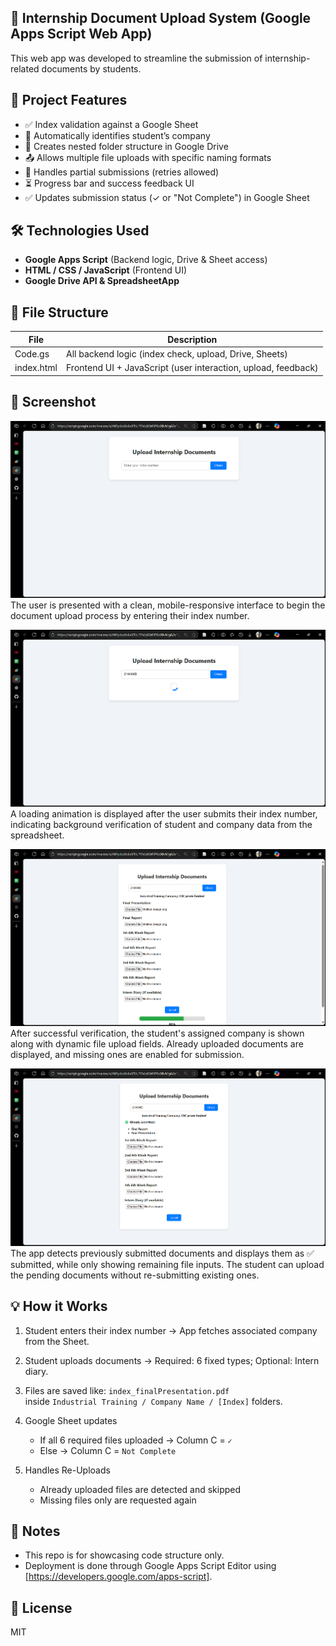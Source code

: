 ## 📁 Internship Document Upload System (Google Apps Script Web App)

This web app was developed to streamline the submission of internship-related documents by students.



## 🚀 Project Features

- ✅ Index validation against a Google Sheet
- 🏢 Automatically identifies student’s company
- 📁 Creates nested folder structure in Google Drive
- 📤 Allows multiple file uploads with specific naming formats
- 🔁 Handles partial submissions (retries allowed)
- ⏳ Progress bar and success feedback UI
- ✅ Updates submission status (✓ or "Not Complete") in Google Sheet



## 🛠️ Technologies Used

- **Google Apps Script** (Backend logic, Drive & Sheet access)
- **HTML / CSS / JavaScript** (Frontend UI)
- **Google Drive API & SpreadsheetApp**



## 📂 File Structure

| File       | Description                                                   |
|------------|---------------------------------------------------------------|
| Code.gs    | All backend logic (index check, upload, Drive, Sheets)        |
| index.html | Frontend UI + JavaScript (user interaction, upload, feedback) |


## 📸 Screenshot

![Initial Interface](demo1.png)
The user is presented with a clean, mobile-responsive interface to begin the document upload process by entering their index number.

![Index Verification in Progress](demo2.png)
A loading animation is displayed after the user submits their index number, indicating background verification of student and company data from the spreadsheet.

![Upload Panel with Full Fields](demo3.png)
After successful verification, the student's assigned company is shown along with dynamic file upload fields. Already uploaded documents are displayed, and missing ones are enabled for submission.

![Partially Completed Uploads](demo4.png)
The app detects previously submitted documents and displays them as ✅ submitted, while only showing remaining file inputs. The student can upload the pending documents without re-submitting existing ones.

## 💡 How it Works

1. Student enters their index number
   → App fetches associated company from the Sheet.

2. Student uploads documents
   → Required: 6 fixed types; Optional: Intern diary.

3. Files are saved like: 
   `index_finalPresentation.pdf`  
   inside `Industrial Training / Company Name / [Index]` folders.

4. Google Sheet updates  
   - If all 6 required files uploaded → Column C = `✓`  
   - Else → Column C = `Not Complete`

5. Handles Re-Uploads 
   - Already uploaded files are detected and skipped  
   - Missing files only are requested again



## 📝 Notes

- This repo is for showcasing code structure only.  
- Deployment is done through Google Apps Script Editor using [https://developers.google.com/apps-script].


## 📄 License

MIT 
